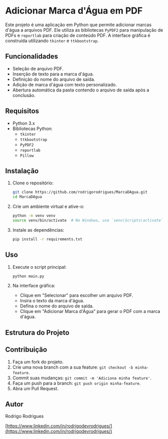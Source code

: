 # Adicionar Marca d'Água em PDF

Este projeto é uma aplicação em Python que permite adicionar marcas d'água a arquivos PDF. Ele utiliza as bibliotecas `PyPDF2` para manipulação de PDFs e `reportlab` para criação de conteúdo PDF. A interface gráfica é construída utilizando `tkinter` e `ttkbootstrap`.

## Funcionalidades

- Seleção de arquivo PDF.
- Inserção de texto para a marca d'água.
- Definição do nome do arquivo de saída.
- Adição de marca d'água com texto personalizado.
- Abertura automática da pasta contendo o arquivo de saída após a conclusão.

## Requisitos

- Python 3.x
- Bibliotecas Python:
  - `tkinter`
  - `ttkbootstrap`
  - `PyPDF2`
  - `reportlab`
  - `Pillow`

## Instalação

1. Clone o repositório:

   ```sh
   git clone https://github.com/rodrigorodrigues/MarcaDAgua.git
   cd MarcaDAgua
   ```

2. Crie um ambiente virtual e ative-o:

   ```sh
   python -m venv venv
   source venv/bin/activate  # No Windows, use `venv\Scripts\activate`
   ```

3. Instale as dependências:
   ```sh
   pip install -r requirements.txt
   ```

## Uso

1. Execute o script principal:

   ```sh
   python main.py
   ```

2. Na interface gráfica:
   - Clique em "Selecionar" para escolher um arquivo PDF.
   - Insira o texto da marca d'água.
   - Defina o nome do arquivo de saída.
   - Clique em "Adicionar Marca d'Água" para gerar o PDF com a marca d'água.

## Estrutura do Projeto

## Contribuição

1. Faça um fork do projeto.
2. Crie uma nova branch com a sua feature: `git checkout -b minha-feature`.
3. Commit suas mudanças: `git commit -m 'Adiciona minha feature'`.
4. Faça um push para a branch: `git push origin minha-feature`.
5. Abra um Pull Request.

## Autor

Rodrigo Rodrigues

[https://www.linkedin.com/in/rodrigodevrodrigues/](https://www.linkedin.com/in/rodrigodevrodrigues/)
